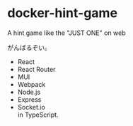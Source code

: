 # docker-hint-game
A hint game like the "JUST ONE" on web

がんばるぞい。  
- React
- React Router
- MUI
- Webpack
- Node.js
- Express
- Socket.io  
   in TypeScript.
